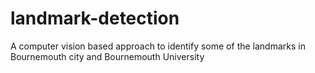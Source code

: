 # landmark-detection
A computer vision based approach to identify some of the landmarks in Bournemouth city and Bournemouth University

